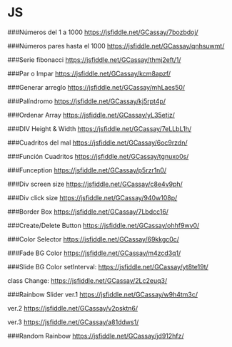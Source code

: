 # JS

###Números del 1 a 1000
https://jsfiddle.net/GCassay/7bozbdoj/

###Números pares hasta el 1000
https://jsfiddle.net/GCassay/qnhsuwmt/

###Serie fibonacci
https://jsfiddle.net/GCassay/thmj2eft/1/

###Par o Impar
https://jsfiddle.net/GCassay/kcm8apzf/

###Generar arreglo
https://jsfiddle.net/GCassay/mhLaes50/

###Palíndromo
https://jsfiddle.net/GCassay/kj5rpt4p/

###Ordenar Array
https://jsfiddle.net/GCassay/yL35etjz/

###DIV Height & Width
https://jsfiddle.net/GCassay/7eLLbL1h/

###Cuadritos del mal
https://jsfiddle.net/GCassay/6oc9rzdn/

###Función Cuadritos
https://jsfiddle.net/GCassay/tgnuxo0s/

###Funception
https://jsfiddle.net/GCassay/p5rzr1n0/

###Div screen size
https://jsfiddle.net/GCassay/c8e4v9ph/

###Div click size
https://jsfiddle.net/GCassay/940w108p/

###Border Box
https://jsfiddle.net/GCassay/7Lbdcc16/

###Create/Delete Button
https://jsfiddle.net/GCassay/ohhf9wv0/

###Color Selector
https://jsfiddle.net/GCassay/69kkgc0c/

###Fade BG Color
https://jsfiddle.net/GCassay/m4zcd3q1/

###Slide BG Color
setInterval: https://jsfiddle.net/GCassay/yt8te19t/

class Change: https://jsfiddle.net/GCassay/2Lc2euq3/

###Rainbow Slider
ver.1 https://jsfiddle.net/GCassay/w9h4tm3c/

ver.2 https://jsfiddle.net/GCassay/v2psktn6/

ver.3 https://jsfiddle.net/GCassay/a81ddws1/

###Random Rainbow
https://jsfiddle.net/GCassay/jd912hfz/
